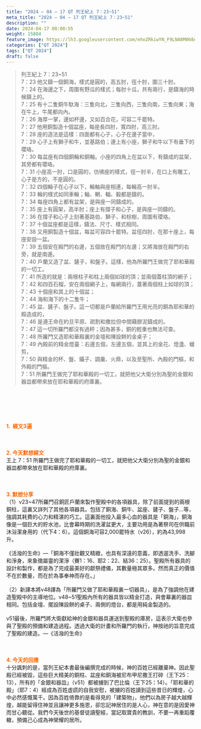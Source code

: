 ```yaml
---
title: "2024 – 04 – 17 QT 列王紀上 7：23~51"
meta_title: "2024 – 04 – 17 QT 列王紀上 7：23~51"
description: ""
date: 2024-04-17 00:00:55
weight: 15884
feature_image: https://lh3.googleusercontent.com/ehoZRkiwYN_F9LNA8M068AYxt73EavCZno-PD1cJRuf5BbSkQVUWr3gNEbt5kSs28Pb_Elg17kSrtf9ybWvojWoMV6I4tPM3vGRGDq6GkKkPdL2Gut4QAIw4-uykKUAtNiKgQKntvsU=w800
categories: ["QT 2024"]
tags: ["QT 2024"]
draft: false
---
```


<blockquote>列王紀上 7：23~51<br />
7：23 他又鑄一個銅海，樣式是圓的，高五肘，徑十肘，圍三十肘。<br />
7：24 在海邊之下，周圍有野瓜的樣式；每肘十瓜，共有兩行，是鑄海的時候鑄上的。<br />
7：25 有十二隻銅牛馱海：三隻向北，三隻向西，三隻向南，三隻向東；海在牛上，牛尾都向內。<br />
7：26 海厚一掌，邊如杯邊，又如百合花，可容二千罷特。<br />
7：27 他用銅製造十個盆座，每座長四肘，寬四肘，高三肘。<br />
7：28 座的造法是這樣：四面都有心子，心子在邊子當中，<br />
7：29 心子上有獅子和牛，並基路伯；邊上有小座，獅子和牛以下有垂下的瓔珞。<br />
7：30 每盆座有四個銅輪和銅軸。小座的四角上在盆以下，有鑄成的盆架，其旁都有瓔珞。<br />
7：31 小座高一肘，口是圓的，彷彿座的樣式，徑一肘半，在口上有雕工，心子是方的，不是圓的。<br />
7：32 四個輪子在心子以下，輪軸與座相連，每輪高一肘半。<br />
7：33 輪的樣式如同車輪；軸、輞、輻、轂都是鑄的。<br />
7：34 每座四角上都有盆架，是與座一同鑄成的。<br />
7：35 座上有圓架，高半肘；座上有撐子和心子，是與座一同鑄的。<br />
7：36 在撐子和心子上刻著基路伯、獅子，和棕樹，周圍有瓔珞。<br />
7：37 十個盆座都是這樣，鑄法、尺寸、樣式相同。<br />
7：38 又用銅製造十個盆，每盆可容四十罷特。盆徑四肘，在那十座上，每座安設一盆。<br />
7：39 五個安在殿門的右邊，五個放在殿門的左邊；又將海放在殿門的右旁，就是南邊。<br />
7：40 戶蘭又造了盆、鏟子，和盤子。這樣，他為所羅門王做完了耶和華殿的一切工。<br />
7：41 所造的就是：兩根柱子和柱上兩個如球的頂；並兩個蓋柱頂的網子；<br />
7：42 和四百石榴，安在兩個網子上，每網兩行，蓋著兩個柱上如球的頂；<br />
7：43 十個座和其上的十個盆；<br />
7：44 海和海下的十二隻牛；<br />
7：45 盆、鏟子、盤子。這一切都是戶蘭給所羅門王用光亮的銅為耶和華的殿造成的，<br />
7：46 是遵王命在約旦平原、疏割和撒拉但中間藉膠泥鑄成的。<br />
7：47 這一切所羅門都沒有過秤；因為甚多，銅的輕重也無法可查。<br />
7：48 所羅門又造耶和華殿裏的金壇和陳設餅的金桌子；<br />
7：49 內殿前的精金燈臺：右邊五個，左邊五個，並其上的金花、燈盞、蠟剪，<br />
7：50 與精金的杯、盤、鑷子、調羹、火鼎，以及至聖所、內殿的門樞，和外殿的門樞。<br />
7：51 所羅門王做完了耶和華殿的一切工，就把他父大衛分別為聖的金銀和器皿都帶來放在耶和華殿的府庫裏。</blockquote><br />
&nbsp;<br />
<br />
&nbsp;<br />
<br />
<span style="color: #ff6600;"><strong>1.  經文3遍</strong></span><br />
<br />
&nbsp;<br />
<br />
<span style="color: #ff6600;"><strong>2. 今天默想經文<br />
</strong></span>王上 7：51 所羅門王做完了耶和華殿的一切工，就把他父大衛分別為聖的金銀和器皿都帶來放在耶和華殿的府庫裏。<br />
<br />
&nbsp;<br />
<br />
<strong><span style="color: #ff6600;">3. 默想分享<br />
</span></strong>（1）v23~47所羅門召銅匠戶蘭來製作聖殿中的各項器具，除了前面提到的兩根銅柱，這裏又詳列了其他各項器具。包括了銅海、銅牛、盆座、鏟子、盤子…等，強調其耗費的心力和精湛的巧工。這裏面他投入最多心血的器具是「銅海」，銅海像是一個巨大的貯水池，比會幕時期的洗濯盆更大，主要功用是為著祭司在供職前沐浴潔身用的（代下4：6）。這個銅海可容2,000罷特水（v26），約為43,998升。<br />
<br />
《活潑的生命》—「銅海不僅壯觀又精緻，也具有深遠的意義，即透遛洗手、洗腳和淨身，來象徵屬靈的潔淨（賽1：16、耶2：22、結36：25）。聖殿所有器具的設計和製作，都是為了完成最美好的獻祭禮儀，其數量極其眾多。然而真正的價值不在於數量，而在於為事奉神而存在。」<br />
<br />
（2）新譯本將v48譯為「所羅門又做了耶和華殿裏一切器具」，是為了強調他在建造聖殿中的主導地位。v48~51聖殿內所有的器具皆以精金打造，與會幕裏的器皿相同。包括金壇、擺設陳設餅的桌子、兩側的燈台，都是用純金製造的。<br />
<br />
v51最後，所羅門將大衛獻給神的金銀和器具運送到聖殿的庫房，這表示大衛也參與了聖殿的預備和建造過程。透過大衛的計畫和所羅門的執行，神按祂的旨意完成了聖殿的建造。—《活潑的生命》<br />
<br />
&nbsp;<br />
<br />
<strong style="font-size: inherit;"><span style="color: #ff6600;">4. 今天的回應<br />
</span></strong>十分諷刺的是，當列王紀本書最後編撰完成的時候，神的百姓已經離棄神。因此聖殿已經被毀，這些巨大精美的銅柱、盆座和銅海被尼布甲尼撒王打碎（王下25：13），所有的「金銀和器皿」（v51）都被擄到了巴比倫（王下25：14）。「耶和華的殿」（耶7：4）經成為百姓虛謊的自我安慰，被擄的百姓讀到這些昔日的輝煌，心中必然感慨萬千。因為百姓倚靠的是看得見的「建築物」，他們以為房子越大越輝煌，越能留得住神並且讓神更多施恩，卻忘記神居住的是人心，神在意的是因愛神而甘心聽從。我們今天後世的基督徒讀聖經，當記取寶貴的教訓，不要一再重蹈覆轍，預備己心成為神榮耀的居所。<br />
<br />
&nbsp;<br />
<br />
<audio style="display: none;" controls="controls"></audio><br />
<br />
<audio style="display: none;" controls="controls"></audio><br />
<br />
<audio style="display: none;" controls="controls"></audio><br />
<br />
<audio style="display: none;" controls="controls"></audio><br />
<br />
<audio style="display: none;" controls="controls"></audio>
        